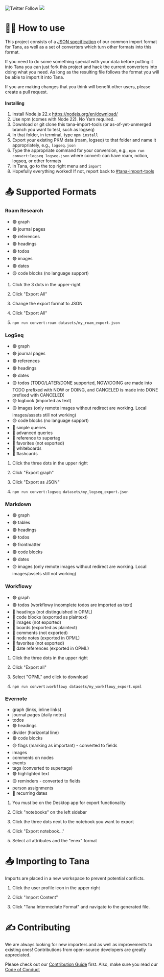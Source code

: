 <img alt="Twitter Follow" src="https://img.shields.io/twitter/follow/tana_inc?style=for-the-badge">

<img src='https://img.shields.io/github/license/tanainc/tana-import-tools?style=for-the-badge'>

# 👨‍💻 How to use

This project consists of a [JSON specification](https://github.com/tagrhub/tana-import-tools/blob/main/src/types/types.ts) of our common import format for Tana, as well as a set of converters which turn other formats into this format.

If you need to do some something special with your data before putting it into Tana you can just fork this project and hack the current converters into doing what you need. As long as the resulting file follows the format you will be able to import it into Tana.

If you are making changes that you think will benefit other users, please create a pull request.

#### Installing

1. Install Node.js 22.x https://nodejs.org/en/download/
2. Use npm (comes with Node 22). No Yarn required.
3. Download or git clone this tana-import-tools (or as-of-yet-unmerged branch you want to test, such as logseq)
4. In that folder, in terminal, type `npm install`
5. Export your existing PKM data (roam, logseq) to that folder and name it appropriately, e.g., `logseq.json`
6. Type the appropriate command for your conversion, e.g., `npm run convert:logseq logseq.json` where convert: can have roam, notion, logseq, or other formats
7. In Tana, go to the top right menu and `import`
8. Hopefully everything worked! If not, report back to [#tana-import-tools](https://tanacommunity.slack.com/archives/C044X2ZC335)

# 📤 Supported Formats 

### Roam Research

 - 🟢 graph
 - 🟢 journal pages
 - 🟢 references
 - 🟢 headings
 - 🟢 todos
 - 🟢 images
 - 🟢 dates
 - 🟡 code blocks (no language support)

1. Click the 3 dots in the upper-right

2. Click "Export All"

3. Change the export format to JSON

4. Click "Export All"

5. `npm run convert:roam datasets/my_roam_export.json`

### LogSeq

 - 🟢 graph
 - 🟢 journal pages
 - 🟢 references
 - 🟢 headings
 - 🟢 dates
 - 🟡 todos (TODO/LATER/DONE supported, NOW/DOING are made into TODO prefixed with NOW or DOING, and CANCELED is made into DONE prefixed with CANCELED)
 - 🟡 logbook (imported as text)
 - 🟡 images (only remote images without redirect are working. Local images/assets still not working)
 - 🟡 code blocks (no language support)
 - 🔴 simple queries
 - 🔴 advanced queries
 - 🔴 reference to supertag
 - 🔴 favorites (not exported)
 - 🔴 whiteboards
 - 🔴 flashcards

1. Click the three dots in the upper right

2. Click "Export graph"

3. Click "Export as JSON"

4. `npm run convert:logseq datasets/my_logseq_export.json`

### Markdown

 - 🟢 graph
 - 🟢 tables
 - 🟢 headings
 - 🟢 todos 
 - 🟢 frontmatter 
 - 🟢 code blocks 
 - 🟢 dates
 - 🟡 images (only remote images without redirect are working. Local images/assets still not working)

### Workflowy

 - 🟢 graph
 - 🟢 todos (workflowy incomplete todos are imported as text)
 - 🔴 headings (not distinguished in OPML)
 - 🔴 code blocks (exported as plaintext)
 - 🔴 images (not exported)
 - 🔴 boards (exported as plaintext)
 - 🔴 comments (not exported)
 - 🔴 node notes (exported in OPML)
 - 🔴 favorites (not exported)
 - 🔴 date references (exported in OPML)

1. Click the three dots in the upper right

2. Click "Export all"

3. Select "OPML" and click to download

4. `npm run convert:workflowy datasets/my_workflowy_export.opml`

### Evernote

 - graph (links, inline links)
 - journal pages (daily notes)
 - todos
 - 🟢 headings
 - divider (horizontal line)
 - 🟢 code blocks
 - 🟡 flags (marking as important) - converted to fields
 - images
 - comments on nodes
 - events
 - tags (converted to supertags)
 - 🟢 highlighted text
 - 🟡 reminders - converted to fields
 - person assignments
 - 🔴 recurring dates

1. You must be on the Desktop app for export functionality

2. Click "notebooks" on the left sidebar

3. Click the three dots next to the notebook you want to export

4. Click "Export notebook..."

5. Select all attributes and the "enex" format

# 📥 Importing to Tana

Imports are placed in a new workspace to prevent potential conflicts.

1. Click the user profile icon in the upper right

2. Click "Import Content"

3. Click "Tana Intermediate Format" and navigate to the generated file.

# ✍️ Contributing

We are always looking for new importers and as well as improvements to existing ones! Contributions from open-source developers are greatly appreciated.

Please check out our [Contribution Guide](CONTRIBUTING.md) first. Also, make sure you read our [Code of Conduct](CODE_OF_CONDUCT.md)

